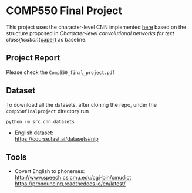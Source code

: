 # COMP550 Final Project
This project uses the character-level CNN implemented [here](https://github.com/ArdalanM/nlp-benchmarks) based on the structure proposed in <em>Character-level convolutional networks for text classification</em>([paper](https://arxiv.org/abs/1509.01626)) as baseline.

## Project Report
Please check the `Comp550_final_project.pdf`


## Dataset
To download all the datasets, after cloning the repo, under the  `comp550finalproject` directory run

```
python -m src.cnn.datasets
```

- English dataset:  
https://course.fast.ai/datasets#nlp  


## Tools

- Covert English to phonemes:  
http://www.speech.cs.cmu.edu/cgi-bin/cmudict  
https://pronouncing.readthedocs.io/en/latest/  

